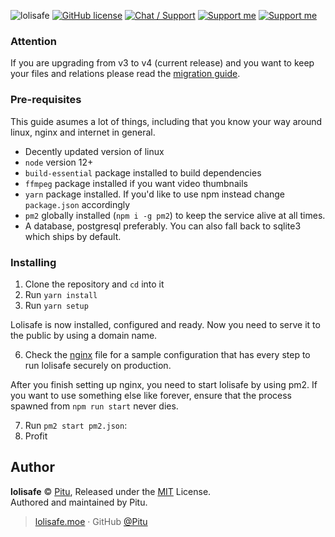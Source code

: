 ![lolisafe](https://lolisafe.moe/8KFePddY.png)
[![GitHub license](https://img.shields.io/badge/license-MIT-blue.svg?style=flat-square)](https://raw.githubusercontent.com/kanadeko/Kuro/master/LICENSE)
[![Chat / Support](https://img.shields.io/badge/Chat%20%2F%20Support-discord-7289DA.svg?style=flat-square)](https://discord.gg/5g6vgwn)
[![Support me](https://img.shields.io/endpoint.svg?url=https%3A%2F%2Fshieldsio-patreon.herokuapp.com%2Fpitu&style=flat-square)](https://www.patreon.com/pitu)
[![Support me](https://img.shields.io/badge/Support-Buy%20me%20a%20coffee-yellow.svg?style=flat-square)](https://www.buymeacoffee.com/kana)

### Attention
If you are upgrading from v3 to v4 (current release) and you want to keep your files and relations please read the [migration guide](docs/migrating.md).

### Pre-requisites
This guide asumes a lot of things, including that you know your way around linux, nginx and internet in general.

- Decently updated version of linux
- `node` version 12+
- `build-essential` package installed to build dependencies
- `ffmpeg` package installed if you want video thumbnails
- `yarn` package installed. If you'd like to use npm instead change `package.json` accordingly
- `pm2` globally installed (`npm i -g pm2`) to keep the service alive at all times.
- A database, postgresql preferably. You can also fall back to sqlite3 which ships by default.

### Installing

1. Clone the repository and `cd` into it
2. Run `yarn install`
3. Run `yarn setup`

Lolisafe is now installed, configured and ready. Now you need to serve it to the public by using a domain name.

6. Check the [nginx](docs/nginx.md) file for a sample configuration that has every step to run lolisafe securely on production.

After you finish setting up nginx, you need to start lolisafe by using pm2. If you want to use something else like forever, ensure that the process spawned from `npm run start` never dies.

7. Run `pm2 start pm2.json`:
8. Profit

## Author

**lolisafe** © [Pitu](https://github.com/Pitu), Released under the [MIT](https://github.com/WeebDev/lolisafe/blob/master/LICENSE) License.<br>
Authored and maintained by Pitu.

> [lolisafe.moe](https://lolisafe.moe) · GitHub [@Pitu](https://github.com/Pitu)
